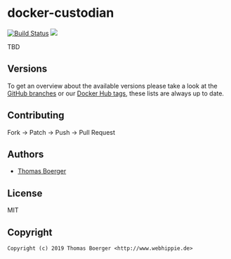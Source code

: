 # docker-custodian

[![Build Status](https://cloud.drone.io/api/badges/toolhippie/docker-custodian/status.svg)](https://cloud.drone.io/toolhippie/docker-custodian)
[![](https://images.microbadger.com/badges/image/toolhippie/docker-custodian:latest.svg)](https://microbadger.com/images/toolhippie/docker-custodian:latest "Get your own image badge on microbadger.com")

TBD


## Versions

To get an overview about the available versions please take a look at the [GitHub branches](https://github.com/toolhippie/docker-custodian/branches/all) or our [Docker Hub tags](https://hub.docker.com/r/toolhippie/docker-custodian/tags/), these lists are always up to date.


## Contributing

Fork -> Patch -> Push -> Pull Request


## Authors

* [Thomas Boerger](https://github.com/tboerger)


## License

MIT


## Copyright

```
Copyright (c) 2019 Thomas Boerger <http://www.webhippie.de>
```
